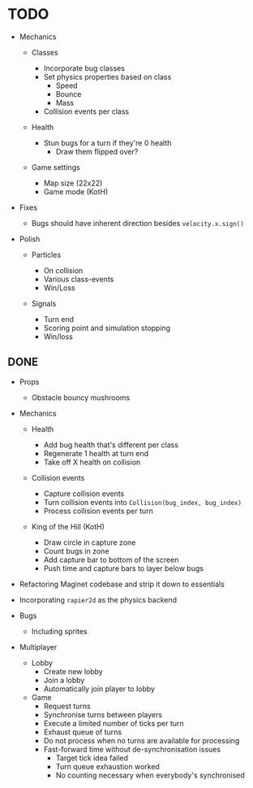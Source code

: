 # TODO

- Mechanics
  - Classes
    - Incorporate bug classes
    - Set physics properties based on class
      - Speed
      - Bounce
      - Mass
    - Collision events per class

  - Health
    - Stun bugs for a turn if they're 0 health
      - Draw them flipped over?

  - Game settings
    - Map size (22x22)
    - Game mode (KotH)

- Fixes
  - Bugs should have inherent direction besides `velocity.x.sign()`

- Polish
  - Particles
    - On collision
    - Various class-events
    - Win/Loss

  - Signals
    - Turn end
    - Scoring point and simulation stopping
    - Win/loss

## DONE

- Props
  - Obstacle bouncy mushrooms

- Mechanics
  - Health
    - Add bug health that's different per class
    - Regenerate 1 health at turn end
    - Take off X health on collision

  - Collision events
    - Capture collision events
    - Turn collision events into `Collision(bug_index, bug_index)`
    - Process collision events per turn

  - King of the Hill (KotH)
    - Draw circle in capture zone
    - Count bugs in zone
    - Add capture bar to bottom of the screen
    - Push time and capture bars to layer below bugs

- Refactoring Maginet codebase and strip it down to essentials
- Incorporating `rapier2d` as the physics backend
- Bugs
  - Including sprites
- Multiplayer
  - Lobby
    - Create new lobby
    - Join a lobby
    - Automatically join player to lobby
  - Game
    - Request turns
    - Synchronise turns between players
    - Execute a limited number of ticks per turn
    - Exhaust queue of turns
    - Do not process when no turns are available for processing
    - Fast-forward time without de-synchronisation issues
      - Target tick idea failed
      - Turn queue exhaustion worked
      - No counting necessary when everybody's synchronised
